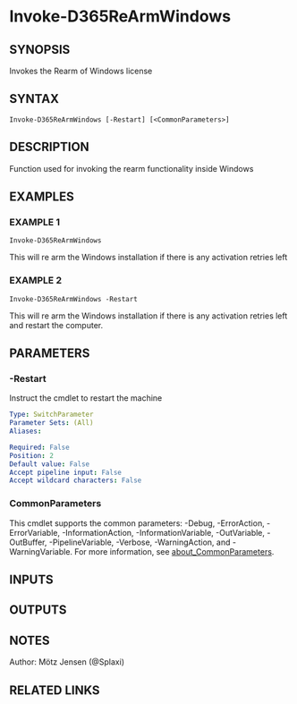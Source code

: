 ﻿---
external help file: d365fo.tools-help.xml
Module Name: d365fo.tools
online version:
schema: 2.0.0
---

# Invoke-D365ReArmWindows

## SYNOPSIS
Invokes the Rearm of Windows license

## SYNTAX

```
Invoke-D365ReArmWindows [-Restart] [<CommonParameters>]
```

## DESCRIPTION
Function used for invoking the rearm functionality inside Windows

## EXAMPLES

### EXAMPLE 1
```
Invoke-D365ReArmWindows
```

This will re arm the Windows installation if there is any activation retries left

### EXAMPLE 2
```
Invoke-D365ReArmWindows -Restart
```

This will re arm the Windows installation if there is any activation retries left and restart the computer.

## PARAMETERS

### -Restart
Instruct the cmdlet to restart the machine

```yaml
Type: SwitchParameter
Parameter Sets: (All)
Aliases:

Required: False
Position: 2
Default value: False
Accept pipeline input: False
Accept wildcard characters: False
```

### CommonParameters
This cmdlet supports the common parameters: -Debug, -ErrorAction, -ErrorVariable, -InformationAction, -InformationVariable, -OutVariable, -OutBuffer, -PipelineVariable, -Verbose, -WarningAction, and -WarningVariable. For more information, see [about_CommonParameters](http://go.microsoft.com/fwlink/?LinkID=113216).

## INPUTS

## OUTPUTS

## NOTES
Author: Mötz Jensen (@Splaxi)

## RELATED LINKS
